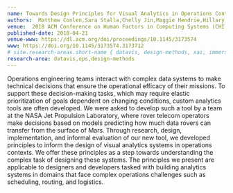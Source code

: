 ```yaml
---
name: Towards Design Principles for Visual Analytics in Operations Contexts
authors:  Matthew Conlen,Sara Stalla,Chelly Jin,Maggie Hendrie,Hillary Mushkin,Santiago V. Lombeyda,Scott Davidoff
venue:  2018 ACM Conference on Human Factors in Computing Systems (CHI 2018)
published-date: 2018-04-21
venue-www: https://dl.acm.org/doi/proceedings/10.1145/3173574
www: https://doi.org/10.1145/3173574.3173712
# site.research-areas.short-name { datavis, design-methods, xai, immersion, ops }
research-area: datavis,ops,design-methods
---
```

Operations engineering teams interact with complex data systems to make technical decisions that ensure the operational efficacy of their missions. To support these decision-making tasks, which may require elastic prioritization of goals dependent on changing conditions, custom analytics tools are often developed. We were asked to develop such a tool by a team at the NASA Jet Propulsion Laboratory, where rover telecom operators make decisions based on models predicting how much data rovers can transfer from the surface of Mars. Through research, design, implementation, and informal evaluation of our new tool, we developed principles to inform the design of visual analytics systems in operations contexts. We offer these principles as a step towards understanding the complex task of designing these systems. The principles we present are applicable to designers and developers tasked with building analytics systems in domains that face complex operations challenges such as scheduling, routing, and logistics.